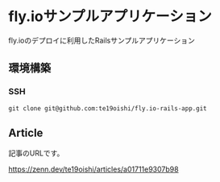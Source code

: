# fly.ioサンプルアプリケーション

fly.ioのデプロイに利用したRailsサンプルアプリケーション

## 環境構築

### SSH
```
git clone git@github.com:te19oishi/fly.io-rails-app.git
```

## Article

記事のURLです。

https://zenn.dev/te19oishi/articles/a01711e9307b98
